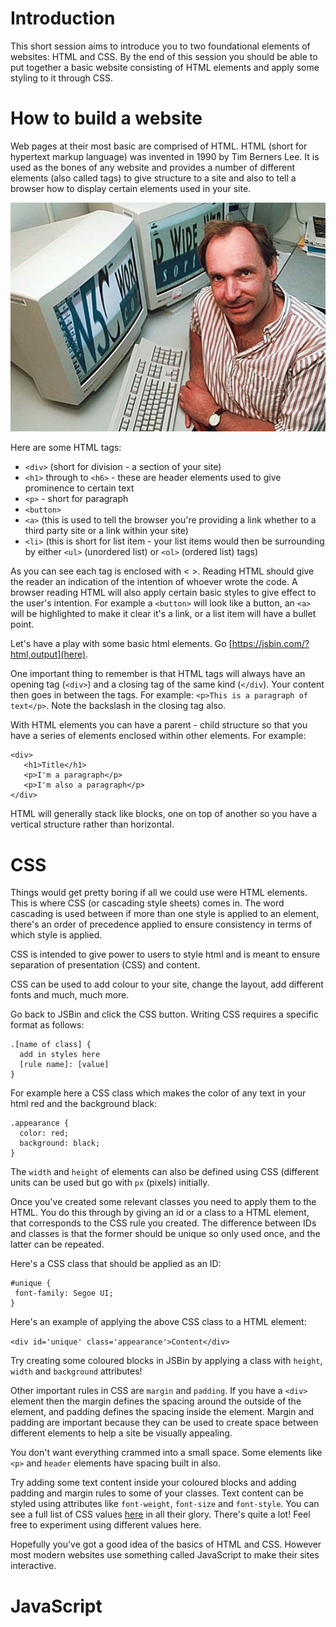 # Introduction

This short session aims to introduce you to two foundational elements of websites: HTML and CSS. By the end of this session you should be able to put together a basic website consisting of HTML elements and apply some styling to it through CSS.

# How to build a website

Web pages at their most basic are comprised of HTML. HTML (short for hypertext markup language) was invented in 1990 by Tim Berners Lee. It is used as the bones of any website and provides a number of different elements (also called tags) to give structure to a site and also to tell a browser how to display certain elements used in your site.

![Tim Berners Lee](/TBL.jpg)

Here are some HTML tags:

- `<div>` (short for division - a section of your site)
- `<h1>` through to `<h6>` - these are header elements used to give prominence to certain text
- `<p>` - short for paragraph
- `<button>` 
- `<a>` (this is used to tell the browser you're providing a link whether to a third party site or a link within your site)
- `<li>` (this is short for list item - your list items would then be surrounding by either `<ul>` (unordered list) or `<ol>` (ordered list) tags)

As you can see each tag is enclosed with < >. Reading HTML should give the reader an indication of the intention of whoever
wrote the code. A browser reading HTML will also apply certain basic styles to give effect to the user's intention. For example a `<button>` will look like a button, an `<a>` will be highlighted to make it clear it's a link, or a list item will have a bullet point.

Let's have a play with some basic html elements. Go [https://jsbin.com/?html,output](here). 

One important thing to remember is that HTML tags will always have an opening tag (`<div>`) and a closing tag of the same kind (`</div`). Your content 
then goes in between the tags. For example: `<p>This is a paragraph of text</p>`. Note the backslash in the closing tag also. 

With HTML elements you can have a parent - child structure so that you have a series of elements enclosed within other elements. For example:

```
<div>
   <h1>Title</h1>
   <p>I'm a paragraph</p>
   <p>I'm also a paragraph</p>
</div>
```

HTML will generally stack like blocks, one on top of another so you have a vertical structure rather than horizontal.

# CSS

Things would get pretty boring if all we could use were HTML elements. This is where CSS (or cascading style sheets) comes in. The word cascading is used 
between if more than one style is applied to an element, there's an order of precedence applied to ensure consistency in terms of which style is applied.

CSS is intended to give power to users to style html and is meant to ensure separation of presentation (CSS) and content.

CSS can be used to add colour to your site, change the layout, add different fonts and much, much more.

Go back to JSBin and click the CSS button. Writing CSS requires a specific format as follows:

```
.[name of class] {
  add in styles here
  [rule name]: [value]
}
```

For example here a CSS class which makes the color of any text in your html red and the background black:

```
.appearance {
  color: red;
  background: black;
}
```

The `width` and `height` of elements can also be defined using CSS (different units can be used but go with `px` (pixels) initially. 

Once you've created some relevant classes you need to apply them to the HTML. You do this through by giving an id or a class to a HTML element, that corresponds to the CSS rule you created. The difference between IDs and classes is that the former should be unique so only used once, and the latter can be repeated.

Here's a CSS class that should be applied as an ID:

```
#unique {
 font-family: Segoe UI;
}
```

Here's an example of applying the above CSS class to a HTML element:

`<div id='unique' class='appearance'>Content</div>`

Try creating some coloured blocks in JSBin by applying a class with `height`, `width` and `background` attributes! 

Other important rules in CSS are `margin` and `padding`. If you have a `<div>` element then the margin defines the spacing around the outside of the element, and padding defines the spacing inside the element. Margin and padding are important because they can be used to create space between different elements to help a site be visually appealing. 

You don't want everything crammed into a small space. Some elements like `<p>` and `header` elements have spacing built in also.

Try adding some text content inside your coloured blocks and adding padding and margin rules to some of your classes. Text content can be styled using attributes like `font-weight`, `font-size` and `font-style`. You can see a full list of CSS values [here](https://cssvalues.com/) in all their glory. There's quite a lot! Feel free to experiment using different values here.

Hopefully you've got a good idea of the basics of HTML and CSS. However most modern websites use something called JavaScript to make their sites interactive. 

# JavaScript



